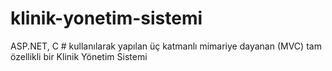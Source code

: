 # klinik-yonetim-sistemi
ASP.NET, C # kullanılarak yapılan üç katmanlı mimariye dayanan (MVC) tam özellikli bir Klinik Yönetim Sistemi
